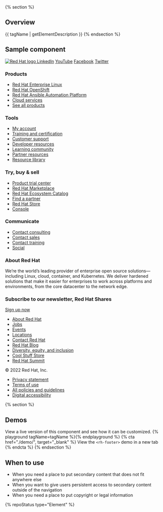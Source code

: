 {% section %}
## Overview
{{ tagName | getElementDescription }}
{% endsection %}

## Sample component
<rh-footer data-analytics-region="page-footer">
  <a slot="logo" href="https://redhat.com/en" data-analytics-category="Footer" data-analytics-text="Logo">
    <img alt="Red Hat logo" src="https://static.redhat.com/libs/redhat/brand-assets/2/corp/logo--on-dark.svg" loading="lazy" />
  </a>
  <rh-footer-social-link slot="social-links" icon="linkedin"><a href="https://www.linkedin.com/company/red-hat" data-analytics-region="social-links-exit" data-analytics-category="Footer|social-links" data-analytics-text="LinkedIn">LinkedIn</a></rh-footer-social-link>
  <rh-footer-social-link slot="social-links" icon="youtube"><a href="https://www.youtube.com/user/RedHatVideos" data-analytics-region="social-links-exit" data-analytics-category="Footer|social-links" data-analytics-text="YouTube">YouTube</a></rh-footer-social-link>
  <rh-footer-social-link slot="social-links" icon="facebook"><a href="https://www.facebook.com/redhatinc" data-analytics-region="social-links-exit" data-analytics-category="Footer|social-links" data-analytics-text="Facebook">Facebook</a></rh-footer-social-link>
  <rh-footer-social-link slot="social-links" icon="twitter"><a href="https://twitter.com/RedHat" data-analytics-region="social-links-exit" data-analytics-category="Footer|social-links" data-analytics-text="Twitter">Twitter</a></rh-footer-social-link>
  <h3 slot="links" data-analytics-text="Products">Products</h3>
  <ul slot="links">
    <li><a href="https://redhat.com/en/technologies/linux-platforms/enterprise-linux" data-analytics-category="Footer|Products" data-analytics-text="Red Hat Enterprise Linux">Red Hat Enterprise Linux</a></li>
    <li><a href="https://redhat.com/en/technologies/cloud-computing/openshift" data-analytics-category="Footer|Products" data-analytics-text="Red Hat OpenShift">Red Hat OpenShift</a></li>
    <li><a href="https://redhat.com/en/technologies/management/ansible" data-analytics-category="Footer|Products" data-analytics-text="Red Hat Ansible Automation Platform">Red Hat Ansible Automation Platform</a></li>
    <li><a href="https://redhat.com/en/technologies/cloud-computing/openshift/cloud-services" data-analytics-category="Footer|Products" data-analytics-text="Cloud services">Cloud services</a></li>
    <li><a href="https://redhat.com/en/technologies/all-products" data-analytics-category="Footer|Products" data-analytics-text="See all products">See all products</a></li>
  </ul>
  <h3 slot="links" data-analytics-text="Tools">Tools</h3>
  <ul slot="links">
    <li><a href="https://sso.redhat.com" data-analytics-category="Footer|Tools" data-analytics-text="My account">My account</a></li>
    <li><a href="https://redhat.com/en/services/training-and-certification" data-analytics-category="Footer|Tools" data-analytics-text="Training and certification">Training and certification</a></li>
    <li><a href="https://access.redhat.com" data-analytics-category="Footer|Tools" data-analytics-text="Customer support">Customer support</a></li>
    <li><a href="https://developers.redhat.com/" data-analytics-category="Footer|Tools" data-analytics-text="Developer resources">Developer resources</a></li>
    <li><a href="https://learn.redhat.com/" data-analytics-category="Footer|Tools" data-analytics-text="Learning community">Learning community</a></li>
    <li><a href="https://connect.redhat.com/" data-analytics-category="Footer|Tools" data-analytics-text="Partner resources">Partner resources</a></li>
    <li><a href="https://redhat.com/en/resources" data-analytics-category="Footer|Tools" data-analytics-text="Resource library">Resource library</a></li>
  </ul>
  <h3 slot="links" data-analytics-text="Try buy sell">Try, buy & sell</h3>
  <ul slot="links">
    <li><a href="https://redhat.com/en/products/trials" data-analytics-category="Footer|Try buy sell" data-analytics-text="Product trial center">Product trial center</a></li>
    <li><a href="https://marketplace.redhat.com" data-analytics-category="Footer|Try buy sell" data-analytics-text="Red Hat Marketplace">Red Hat Marketplace</a></li>
    <li><a href="https://catalog.redhat.com/" data-analytics-category="Footer|Tools" data-analytics-text="Red Hat Ecosystem Catalog">Red Hat Ecosystem Catalog</a></li>
    <li><a href="http://redhat.force.com/finder/" data-analytics-category="Footer|Try buy sell" data-analytics-text="Find a partner">Find a partner</a></li>
    <li><a href="https://www.redhat.com/en/store" data-analytics-category="Footer|Try buy sell" data-analytics-text="Red Hat Store">Red Hat Store</a></li>
    <li><a href="https://cloud.redhat.com/" data-analytics-category="Footer|Tools" data-analytics-text="Console">Console</a></li>
  </ul>
  <h3 slot="links" data-analytics-text="Communicate">Communicate</h3>
  <ul slot="links">
    <li><a href="https://redhat.com/en/services/consulting-overview#contact-us" data-analytics-category="Footer|Communicate" data-analytics-text="Contact consulting">Contact consulting</a></li>
    <li><a href="https://redhat.com/en/contact" data-analytics-category="Footer|Communicate" data-analytics-text="Contact sales">Contact sales</a></li>
    <li><a href="https://redhat.com/en/services/training-and-certification/contact-us" data-analytics-category="Footer|Communicate" data-analytics-text="Contact training">Contact training</a></li>
    <li><a href="https://redhat.com/en/about/social" data-analytics-category="Footer|Communicate" data-analytics-text="Social">Social</a></li>
  </ul>
  <rh-footer-block slot="main-secondary">
    <h3 slot="header" data-analytics-text="About Red Hat">About Red Hat</h3>
    <p> We’re the world’s leading provider of enterprise open source solutions—including Linux, cloud, container, and Kubernetes. We deliver hardened solutions that make it easier for enterprises to work across platforms and environments, from the core datacenter to the network edge.</p>
  </rh-footer-block>
  <rh-footer-block slot="main-secondary">
    <h3 slot="header" data-analytics-text="Subscribe to our newsletter Red Hat Shares">Subscribe to our newsletter, Red Hat Shares</h3>
    <rh-cta><a href="https://www.redhat.com/en/email-preferences?newsletter=RH-Shares&intcmp=7016000000154xCAAQ" data-analytics-category="Footer|About Red Hat" data-analytics-text="Sign up now">Sign up now</a></rh-cta>
  </rh-footer-block>

  <!-- Universal Footer -->
  <rh-footer-universal slot="universal">
    <h3 slot="links-primary" data-analytics-text="Red Hat legal and privacy links" hidden>Red Hat legal and privacy links</h3>
    <ul slot="links-primary" data-analytics-region="page-footer-bottom-primary">
      <li><a href="https://redhat.com/en/about/company" data-analytics-category="Footer|Corporate" data-analytics-text="About Red Hat">About Red Hat</a></li>
      <li><a href="https://redhat.com/en/jobs" data-analytics-category="Footer|Corporate" data-analytics-text="Jobs">Jobs</a></li>
      <li><a href="https://redhat.com/en/events" data-analytics-category="Footer|Corporate" data-analytics-text="Events">Events</a></li>
      <li><a href="https://redhat.com/en/about/office-locations" data-analytics-category="Footer|Corporate" data-analytics-text="Locations">Locations</a></li>
      <li><a href="https://redhat.com/en/contact" data-analytics-category="Footer|Corporate" data-analytics-text="Contact Red Hat">Contact Red Hat</a></li>
      <li><a href="https://redhat.com/en/blog" data-analytics-category="Footer|Corporate" data-analytics-text="Red Hat Blog">Red Hat Blog</a></li>
      <li><a href="https://redhat.com/en/about/our-culture/diversity-equity-inclusion" data-analytics-category="Footer|Corporate" data-analytics-text="Diversity equity and inclusion">Diversity, equity, and inclusion</a></li>
      <li><a href="https://coolstuff.redhat.com/" data-analytics-category="Footer|Corporate" data-analytics-text="Cool Stuff Store">Cool Stuff Store</a></li>
      <li><a href="https://www.redhat.com/en/summit" data-analytics-category="Footer|Corporate" data-analytics-text="Red Hat Summit">Red Hat Summit</a></li>
    </ul>
    <rh-footer-copyright slot="links-secondary">© 2022 Red Hat, Inc.</rh-footer-copyright>
    <h3 slot="links-secondary" data-analytics-text="Red Hat legal and privacy links" hidden>Red Hat legal and privacy links</h3>
    <ul slot="links-secondary" data-analytics-region="page-footer-bottom-secondary">
      <li><a href="https://redhat.com/en/about/privacy-policy" data-analytics-category="Footer|Red Hat legal and privacy links" data-analytics-text="Privacy statement">Privacy statement</a></li>
      <li><a href="https://redhat.com/en/about/terms-use" data-analytics-category="Footer|Red Hat legal and privacy links" data-analytics-text="Terms of use">Terms of use</a></li>
      <li><a href="https://redhat.com/en/about/all-policies-guidelines" data-analytics-category="Footer|Red Hat legal and privacy links" data-analytics-text="All policies and guidelines">All policies and guidelines</a></li>
      <li><a href="https://redhat.com/en/about/digital-accessibility" data-analytics-category="Footer|Red Hat legal and privacy links" data-analytics-text="Digital accessibility" class="active">Digital accessibility</a></li>
      <!-- If your website supports trustarc include this item to add Cookie Preferences to your site. -->
      <!-- <li><span id="teconsent"> </span></li> -->
    </ul>
  </rh-footer-universal>
</rh-footer>

{% section %}
  ## Demos
  View a live version of this component and see how it can be customized.
  {% playground tagName=tagName %}{% endplayground %}
  {% cta href="./demo/", target="_blank" %}
    View the `<rh-footer>` demo in a new tab
  {% endcta %}
{% endsection %}

## When to use
 - When you need a place to put secondary content that does not fit anywhere else
 - When you want to give users persistent access to secondary content outside of the navigation
 - When you need a place to put copyright or legal information

{% repoStatus type="Element" %}